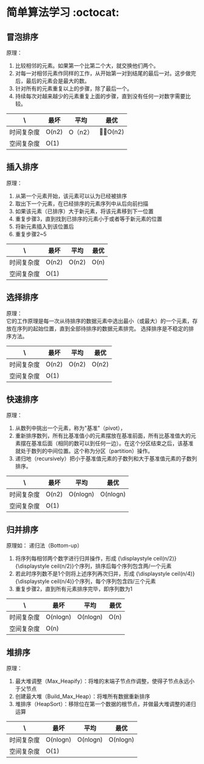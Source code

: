 # 简单算法学习 :octocat:

## 冒泡排序  
原理：     
1. 比较相邻的元素。如果第一个比第二个大，就交换他们两个。
1. 对每一对相邻元素作同样的工作，从开始第一对到结尾的最后一对。这步做完后，最后的元素会是最大的数。 
1. 针对所有的元素重复以上的步骤，除了最后一个。 
1. 持续每次对越来越少的元素重复上面的步骤，直到没有任何一对数字需要比较。

\ | 最坏 | 平均 | 最优
----- | ----- | ----- | ----- 
时间复杂度 | O(n2) | O（n2） | O(n2) | 
空间复杂度 | O(1)

## 插入排序  
原理：  
1. 从第一个元素开始，该元素可以认为已经被排序
1. 取出下一个元素，在已经排序的元素序列中从后向前扫描
1. 如果该元素（已排序）大于新元素，将该元素移到下一位置
1. 重复步骤3，直到找到已排序的元素小于或者等于新元素的位置
1. 将新元素插入到该位置后
1. 重复步骤2~5  

\ | 最坏 | 平均 | 最优
----- | ----- | ----- | ----- 
时间复杂度 | O(n2) | O(n2) | O(n) | 
空间复杂度 | O(1)

## 选择排序  
原理：  
它的工作原理是每一次从待排序的数据元素中选出最小（或最大）的一个元素，存放在序列的起始位置，直到全部待排序的数据元素排完。 选择排序是不稳定的排序方法。

\  | 最坏 | 平均 | 最优
----- | ----- | ----- | ----- 
时间复杂度 | O(n2) | O(n2) | O(n2) | 
空间复杂度 | O(1)

## 快速排序  
原理：  
1. 从数列中挑出一个元素，称为"基准"（pivot），
1. 重新排序数列，所有比基准值小的元素摆放在基准前面，所有比基准值大的元素摆在基准后面（相同的数可以到任何一边）。在这个分区结束之后，该基准就处于数列的中间位置。这个称为分区（partition）操作。
1. 递归地（recursively）把小于基准值元素的子数列和大于基准值元素的子数列排序。

\  | 最坏 | 平均 | 最优
----- | ----- | ----- | ----- 
时间复杂度 | O(n2) | O(nlogn) | O(nlogn) |   
空间复杂度 | O(1)

## 归并排序  

原理如：
递归法（Bottom-up）

1. 将序列每相邻两个数字进行归并操作，形成 {\displaystyle ceil(n/2)} {\displaystyle ceil(n/2)}个序列，排序后每个序列包含两/一个元素
1. 若此时序列数不是1个则将上述序列再次归并，形成 {\displaystyle ceil(n/4)} {\displaystyle ceil(n/4)}个序列，每个序列包含四/三个元素
1. 重复步骤2，直到所有元素排序完毕，即序列数为1

\  | 最坏 | 平均 | 最优
----- | ----- | ----- | ----- 
时间复杂度 | O(nlogn) | O(nlogn) | O(n) |   
空间复杂度 | O(n)

## 堆排序  
原理：
1. 最大堆调整（Max_Heapify）：将堆的末端子节点作调整，使得子节点永远小于父节点
1. 创建最大堆（Build_Max_Heap）：将堆所有数据重新排序
1. 堆排序（HeapSort）：移除位在第一个数据的根节点，并做最大堆调整的递归运算

\ | 最坏 | 平均 | 最优
----- | ----- | ----- | ----- 
时间复杂度 | O(nlogn) | O(nlogn) | O(nlogn)    
空间复杂度 | O(1)
